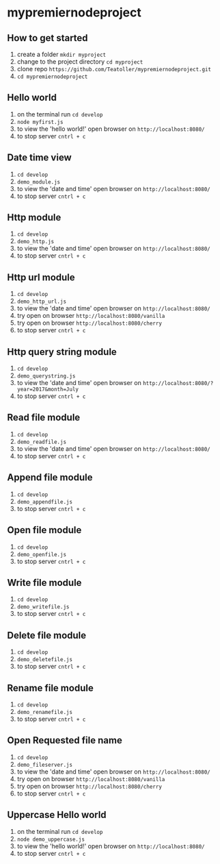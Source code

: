 # mypremiernodeproject

## How to get started

1. create a folder `mkdir myproject`
2. change to the project directory `cd myproject`
3. clone repo `https://github.com/Teatoller/mypremiernodeproject.git`
4. `cd mypremiernodeproject`

## Hello world

1. on the terminal run `cd develop`
2. `node myfirst.js`
3. to view the 'hello world!' open browser on `http://localhost:8080/`
4. to stop server `cntrl + c`

## Date time view

1. `cd develop`
2. `demo_module.js`
3. to view the 'date and time' open browser on `http://localhost:8080/`
4. to stop server `cntrl + c`

## Http module

1. `cd develop`
2. `demo_http.js`
3. to view the 'date and time' open browser on `http://localhost:8080/`
4. to stop server `cntrl + c`

## Http url module

1. `cd develop`
2. `demo_http_url.js`
3. to view the 'date and time' open browser on `http://localhost:8080/`
4. try open on browser `http://localhost:8080/vanilla`
5. try open on browser `http://localhost:8080/cherry`
6. to stop server `cntrl + c`

## Http query string module

1. `cd develop`
2. `demo_querystring.js`
3. to view the 'date and time' open browser on `http://localhost:8080/?year=2017&month=July`
4. to stop server `cntrl + c`

## Read file module

1. `cd develop`
2. `demo_readfile.js`
3. to view the 'date and time' open browser on `http://localhost:8080/`
4. to stop server `cntrl + c`

## Append file module

1. `cd develop`
2. `demo_appendfile.js`
3. to stop server `cntrl + c`

## Open file module

1. `cd develop`
2. `demo_openfile.js`
3. to stop server `cntrl + c`

## Write file module

1. `cd develop`
2. `demo_writefile.js`
3. to stop server `cntrl + c`

## Delete file module

1. `cd develop`
2. `demo_deletefile.js`
3. to stop server `cntrl + c`

## Rename file module

1. `cd develop`
2. `demo_renamefile.js`
3. to stop server `cntrl + c`

## Open Requested file name

1. `cd develop`
2. `demo_fileserver.js`
3. to view the 'date and time' open browser on `http://localhost:8080/`
4. try open on browser `http://localhost:8080/vanilla`
5. try open on browser `http://localhost:8080/cherry`
6. to stop server `cntrl + c`

## Uppercase Hello world

1. on the terminal run `cd develop`
2. `node demo_uppercase.js`
3. to view the 'hello world!' open browser on `http://localhost:8080/`
4. to stop server `cntrl + c`
